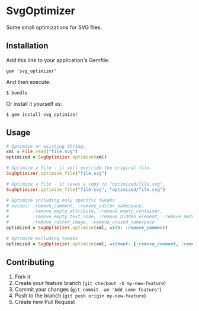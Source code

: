 # SvgOptimizer

Some small optimizations for SVG files.

## Installation

Add this line to your application's Gemfile:

    gem 'svg_optimizer'

And then execute:

    $ bundle

Or install it yourself as:

    $ gem install svg_optimizer

## Usage

```ruby
# Optimize an existing String.
xml = File.read("file.svg")
optimized = SvgOptimizer.optimize(xml)

# Optimize a file - it will override the original file.
SvgOptimizer.optimize_file("file.svg")

# Optimize a file - it saves a copy to "optimized/file.svg".
SvgOptimizer.optimize_file("file.svg", "optimized/file.svg")

# Optimize including only specific tweaks
# Values: :remove_comment, :remove_editor_namespace,
#         :remove_empty_attribute, :remove_empty_container,
#         :remove_empty_text_node, :remove_hidden_element, :remove_metadata,
#         :remove_raster_image, :remove_unused_namespace
optimized = SvgOptimizer.optimize(xml, with: :remove_comment)

# Optimize excluding tweaks
optimized = SvgOptimizer.optimize(xml, without: [:remove_comment, :remove_empty_attribute] )
```

## Contributing

1. Fork it
2. Create your feature branch (`git checkout -b my-new-feature`)
3. Commit your changes (`git commit -am 'Add some feature'`)
4. Push to the branch (`git push origin my-new-feature`)
5. Create new Pull Request
